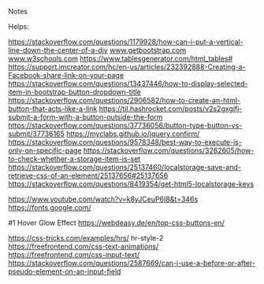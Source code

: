 Notes

Helps: 

https://stackoverflow.com/questions/1179928/how-can-i-put-a-vertical-line-down-the-center-of-a-div
www.getbootstrap.com
www.w3schools.com
https://www.tablesgenerator.com/html_tables#
https://support.imcreator.com/hc/en-us/articles/232392888-Creating-a-Facebook-share-link-on-your-page
https://stackoverflow.com/questions/13437446/how-to-display-selected-item-in-bootstrap-button-dropdown-title
https://stackoverflow.com/questions/2906582/how-to-create-an-html-button-that-acts-like-a-link
https://til.hashrocket.com/posts/v2s2gxgifj-submit-a-form-with-a-button-outside-the-form
https://stackoverflow.com/questions/37736056/button-type-button-vs-submit/37736165
https://myclabs.github.io/jquery.confirm/
https://stackoverflow.com/questions/9578348/best-way-to-execute-js-only-on-specific-page
https://stackoverflow.com/questions/3262605/how-to-check-whether-a-storage-item-is-set
https://stackoverflow.com/questions/25137460/localstorage-save-and-retrieve-css-of-an-element/25137656#25137656
https://stackoverflow.com/questions/8419354/get-html5-localstorage-keys

https://www.youtube.com/watch?v=k8yJCeuP6I8&t=346s
https://fonts.google.com/

#1 Hover Glow Effect https://webdeasy.de/en/top-css-buttons-en/

https://css-tricks.com/examples/hrs/ hr-style-2
https://freefrontend.com/css-text-animations/
https://freefrontend.com/css-input-text/
https://stackoverflow.com/questions/2587669/can-i-use-a-before-or-after-pseudo-element-on-an-input-field

